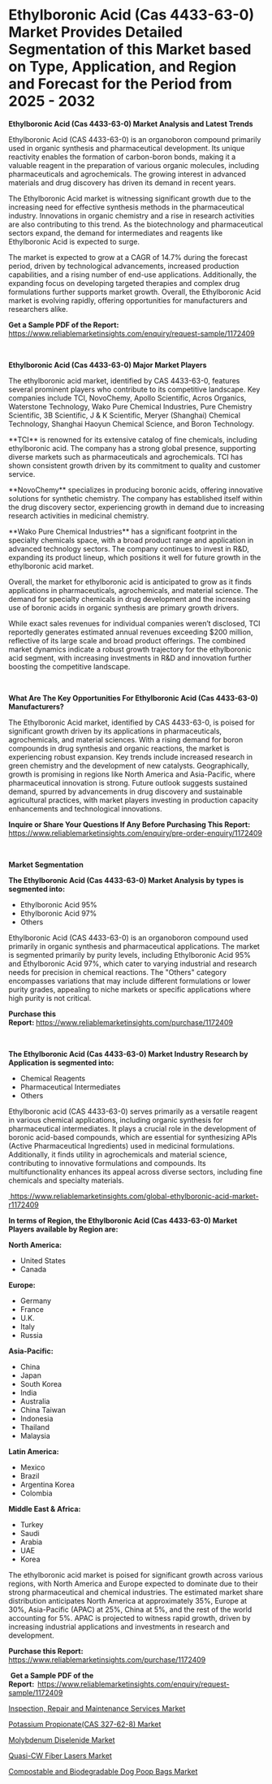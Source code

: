 <p><h1>Ethylboronic Acid (Cas 4433-63-0) Market Provides Detailed Segmentation of this Market based on Type, Application, and Region and Forecast for the Period from 2025 - 2032</h1></p><p><strong>Ethylboronic Acid (Cas 4433-63-0) Market Analysis and Latest Trends</strong></p>
<p><p>Ethylboronic Acid (CAS 4433-63-0) is an organoboron compound primarily used in organic synthesis and pharmaceutical development. Its unique reactivity enables the formation of carbon-boron bonds, making it a valuable reagent in the preparation of various organic molecules, including pharmaceuticals and agrochemicals. The growing interest in advanced materials and drug discovery has driven its demand in recent years.</p><p>The Ethylboronic Acid market is witnessing significant growth due to the increasing need for effective synthesis methods in the pharmaceutical industry. Innovations in organic chemistry and a rise in research activities are also contributing to this trend. As the biotechnology and pharmaceutical sectors expand, the demand for intermediates and reagents like Ethylboronic Acid is expected to surge.</p><p>The market is expected to grow at a CAGR of 14.7% during the forecast period, driven by technological advancements, increased production capabilities, and a rising number of end-use applications. Additionally, the expanding focus on developing targeted therapies and complex drug formulations further supports market growth. Overall, the Ethylboronic Acid market is evolving rapidly, offering opportunities for manufacturers and researchers alike.</p></p>
<p><strong>Get a Sample PDF of the Report:&nbsp;</strong> <a href="https://www.reliablemarketinsights.com/enquiry/request-sample/1172409?utm_campaign=2013&utm_medium=2&utm_source=Github&utm_content=ia&utm_term=02022025&utm_id=ethylboronic-acid-cas-4433-63-0">https://www.reliablemarketinsights.com/enquiry/request-sample/1172409</a></p>
<p>&nbsp;</p>
<p><strong>Ethylboronic Acid (Cas 4433-63-0) Major Market Players</strong></p>
<p><p>The ethylboronic acid market, identified by CAS 4433-63-0, features several prominent players who contribute to its competitive landscape. Key companies include TCI, NovoChemy, Apollo Scientific, Acros Organics, Waterstone Technology, Wako Pure Chemical Industries, Pure Chemistry Scientific, 3B Scientific, J & K Scientific, Meryer (Shanghai) Chemical Technology, Shanghai Haoyun Chemical Science, and Boron Technology.</p><p>**TCI** is renowned for its extensive catalog of fine chemicals, including ethylboronic acid. The company has a strong global presence, supporting diverse markets such as pharmaceuticals and agrochemicals. TCI has shown consistent growth driven by its commitment to quality and customer service.</p><p>**NovoChemy** specializes in producing boronic acids, offering innovative solutions for synthetic chemistry. The company has established itself within the drug discovery sector, experiencing growth in demand due to increasing research activities in medicinal chemistry.</p><p>**Wako Pure Chemical Industries** has a significant footprint in the specialty chemicals space, with a broad product range and application in advanced technology sectors. The company continues to invest in R&D, expanding its product lineup, which positions it well for future growth in the ethylboronic acid market.</p><p>Overall, the market for ethylboronic acid is anticipated to grow as it finds applications in pharmaceuticals, agrochemicals, and material science. The demand for specialty chemicals in drug development and the increasing use of boronic acids in organic synthesis are primary growth drivers. </p><p>While exact sales revenues for individual companies weren’t disclosed, TCI reportedly generates estimated annual revenues exceeding $200 million, reflective of its large scale and broad product offerings. The combined market dynamics indicate a robust growth trajectory for the ethylboronic acid segment, with increasing investments in R&D and innovation further boosting the competitive landscape.</p></p>
<p>&nbsp;</p>
<p><strong>What Are The Key Opportunities For Ethylboronic Acid (Cas 4433-63-0) Manufacturers?</strong></p>
<p><p>The Ethylboronic Acid market, identified by CAS 4433-63-0, is poised for significant growth driven by its applications in pharmaceuticals, agrochemicals, and material sciences. With a rising demand for boron compounds in drug synthesis and organic reactions, the market is experiencing robust expansion. Key trends include increased research in green chemistry and the development of new catalysts. Geographically, growth is promising in regions like North America and Asia-Pacific, where pharmaceutical innovation is strong. Future outlook suggests sustained demand, spurred by advancements in drug discovery and sustainable agricultural practices, with market players investing in production capacity enhancements and technological innovations.</p></p>
<p><strong>Inquire or Share Your Questions If Any Before Purchasing This Report:</strong> <a href="https://www.reliablemarketinsights.com/enquiry/pre-order-enquiry/1172409?utm_campaign=2013&utm_medium=2&utm_source=Github&utm_content=ia&utm_term=02022025&utm_id=ethylboronic-acid-cas-4433-63-0">https://www.reliablemarketinsights.com/enquiry/pre-order-enquiry/1172409</a></p>
<p>&nbsp;</p>
<p><strong>Market Segmentation</strong></p>
<p><strong>The Ethylboronic Acid (Cas 4433-63-0) Market Analysis by types is segmented into:</strong></p>
<p><ul><li>Ethylboronic Acid 95%</li><li>Ethylboronic Acid 97%</li><li>Others</li></ul></p>
<p><p>Ethylboronic Acid (CAS 4433-63-0) is an organoboron compound used primarily in organic synthesis and pharmaceutical applications. The market is segmented primarily by purity levels, including Ethylboronic Acid 95% and Ethylboronic Acid 97%, which cater to varying industrial and research needs for precision in chemical reactions. The "Others" category encompasses variations that may include different formulations or lower purity grades, appealing to niche markets or specific applications where high purity is not critical.</p></p>
<p><strong>Purchase this Report:&nbsp;</strong><a href="https://www.reliablemarketinsights.com/purchase/1172409?utm_campaign=2013&utm_medium=2&utm_source=Github&utm_content=ia&utm_term=02022025&utm_id=ethylboronic-acid-cas-4433-63-0">https://www.reliablemarketinsights.com/purchase/1172409</a></p>
<p>&nbsp;</p>
<p><strong>The Ethylboronic Acid (Cas 4433-63-0) Market Industry Research by Application is segmented into:</strong></p>
<p><ul><li>Chemical Reagents</li><li>Pharmaceutical Intermediates</li><li>Others</li></ul></p>
<p><p>Ethylboronic acid (CAS 4433-63-0) serves primarily as a versatile reagent in various chemical applications, including organic synthesis for pharmaceutical intermediates. It plays a crucial role in the development of boronic acid-based compounds, which are essential for synthesizing APIs (Active Pharmaceutical Ingredients) used in medicinal formulations. Additionally, it finds utility in agrochemicals and material science, contributing to innovative formulations and compounds. Its multifunctionality enhances its appeal across diverse sectors, including fine chemicals and specialty materials.</p></p>
<p><a href="https://www.reliablemarketinsights.com/global-ethylboronic-acid-market-r1172409?utm_campaign=2013&utm_medium=2&utm_source=Github&utm_content=ia&utm_term=02022025&utm_id=ethylboronic-acid-cas-4433-63-0">&nbsp;https://www.reliablemarketinsights.com/global-ethylboronic-acid-market-r1172409</a></p>
<p><strong>In terms of Region, the Ethylboronic Acid (Cas 4433-63-0) Market Players available by Region are:</strong></p>
<p>
    <p> <strong> North America: </strong>
        <ul>
            <li>United States</li>
            <li>Canada</li>
        </ul>
        </p> 
    <p> <strong> Europe: </strong>
        <ul>
            <li>Germany</li>
            <li>France</li>
            <li>U.K.</li>
            <li>Italy</li>
            <li>Russia</li>
        </ul>
        </p> 
    <p> <strong> Asia-Pacific: </strong>
        <ul>
            <li>China</li>
            <li>Japan</li>
            <li>South Korea</li>
            <li>India</li>
            <li>Australia</li>
            <li>China Taiwan</li>
            <li>Indonesia</li>
            <li>Thailand</li>
            <li>Malaysia</li>
        </ul>
        </p> 
    <p> <strong> Latin America: </strong>
        <ul>
            <li>Mexico</li>
            <li>Brazil</li>
            <li>Argentina Korea</li>
            <li>Colombia</li>
        </ul>
        </p> 
    <p> <strong> Middle East & Africa: </strong>
        <ul>
            <li>Turkey</li>
            <li>Saudi</li>
            <li>Arabia</li>
            <li>UAE</li>
            <li>Korea</li>
        </ul>
    </p>
    </p>
<p><p>The ethylboronic acid market is poised for significant growth across various regions, with North America and Europe expected to dominate due to their strong pharmaceutical and chemical industries. The estimated market share distribution anticipates North America at approximately 35%, Europe at 30%, Asia-Pacific (APAC) at 25%, China at 5%, and the rest of the world accounting for 5%. APAC is projected to witness rapid growth, driven by increasing industrial applications and investments in research and development.</p></p>
<p><strong>Purchase this Report: </strong><a href="https://www.reliablemarketinsights.com/purchase/1172409?utm_campaign=2013&utm_medium=2&utm_source=Github&utm_content=ia&utm_term=02022025&utm_id=ethylboronic-acid-cas-4433-63-0">https://www.reliablemarketinsights.com/purchase/1172409</a></p>
<p>&nbsp;<strong>Get a Sample PDF of the Report:&nbsp;&nbsp;</strong><a href="https://www.reliablemarketinsights.com/enquiry/request-sample/1172409?utm_campaign=2013&utm_medium=2&utm_source=Github&utm_content=ia&utm_term=02022025&utm_id=ethylboronic-acid-cas-4433-63-0">https://www.reliablemarketinsights.com/enquiry/request-sample/1172409</a></p>
<p><strong></strong></p>
<p><p><a href="https://www.linkedin.com/pulse/thorough-examination-global-inspection-repair-maintenance-rqjvf?utm_campaign=2013&utm_medium=2&utm_source=Github&utm_content=ia&utm_term=02022025&utm_id=ethylboronic-acid-cas-4433-63-0">Inspection, Repair and Maintenance Services Market</a></p><p><a href="https://github.com/MariaWashington76/Market-Research-Report-List-1/blob/main/potassium-propionatecas-327-62-8-market.md?utm_campaign=2013&utm_medium=2&utm_source=Github&utm_content=ia&utm_term=02022025&utm_id=ethylboronic-acid-cas-4433-63-0">Potassium Propionate(CAS 327-62-8) Market</a></p><p><a href="https://www.linkedin.com/pulse/global-molybdenum-diselenide-market-analysis-statisticson-mjo5f?utm_campaign=2013&utm_medium=2&utm_source=Github&utm_content=ia&utm_term=02022025&utm_id=ethylboronic-acid-cas-4433-63-0">Molybdenum Diselenide Market</a></p><p><a href="https://www.linkedin.com/pulse/growth-projections-quasi-cw-fiber-lasers-market-comprehensive-oa0af?utm_campaign=2013&utm_medium=2&utm_source=Github&utm_content=ia&utm_term=02022025&utm_id=ethylboronic-acid-cas-4433-63-0">Quasi-CW Fiber Lasers Market</a></p><p><a href="https://www.linkedin.com/pulse/frameworks-advancements-compostable-biodegradable-dog-poop-sbthf?utm_campaign=2013&utm_medium=2&utm_source=Github&utm_content=ia&utm_term=02022025&utm_id=ethylboronic-acid-cas-4433-63-0">Compostable and Biodegradable Dog Poop Bags Market</a></p></p>